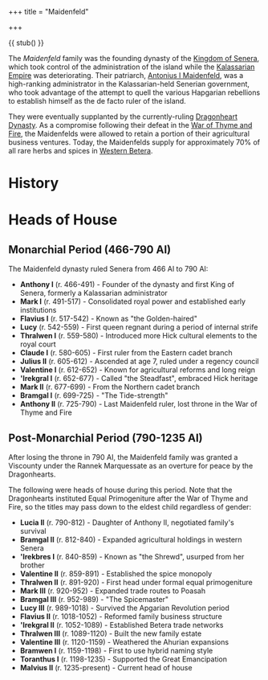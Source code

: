 +++
title = "Maidenfeld"

+++

{{ stub() }}

The *Maidenfeld* family was the founding dynasty of the
[Kingdom of Senera](@/locations/senera.md), which took control of the administration
of the island while the [Kalassarian Empire](@/locations/kalassaria.md) was
deteriorating. Their patriarch,
[Antonius I Maidenfeld](@/languages/hick/early-hick/names.md#antonius-i-maidenfeld),
was a high-ranking administrator in the Kalassarian-held Senerian government,
who took advantage of the attempt to quell the various Hapgarian rebellions to
establish himself as the de facto ruler of the island.

They were eventually supplanted by the currently-ruling [Dragonheart
Dynasty](@/families/dragonheart.md). As a compromise following their defeat in
the [War of Thyme and Fire](@/events/war-of-thyme-and-fire.md), the Maidenfelds
were allowed to retain a portion of their agricultural business ventures. Today,
the Maidenfelds supply for approximately 70% of all rare herbs and spices in
[Western Betera](@/locations/betera/index.md).

# History

# Heads of House

## Monarchial Period (466-790 AI)

The Maidenfeld dynasty ruled Senera from 466 AI to 790 AI:

- **Anthony I** (r. 466-491) - Founder of the dynasty and first King of Senera,
  formerly a Kalassarian administrator
- **Mark I** (r. 491-517) - Consolidated royal power and established early
  institutions
- **Flavius I** (r. 517-542) - Known as "the Golden-haired"
- **Lucy** (r. 542-559) - First queen regnant during a period of internal strife
- **Thralwen I** (r. 559-580) - Introduced more Hick cultural elements to the
  royal court
- **Claude I** (r. 580-605) - First ruler from the Eastern cadet branch
- **Julius II** (r. 605-612) - Ascended at age 7, ruled under a regency council
- **Valentine I** (r. 612-652) - Known for agricultural reforms and long reign
- **'Irekgral I** (r. 652-677) - Called "the Steadfast", embraced Hick heritage
- **Mark II** (r. 677-699) - From the Northern cadet branch
- **Bramgal I** (r. 699-725) - "The Tide-strength"
- **Anthony II** (r. 725-790) - Last Maidenfeld ruler, lost throne in the War of
  Thyme and Fire

## Post-Monarchial Period (790-1235 AI)

After losing the throne in 790 AI, the Maidenfeld family was granted a Viscounty
under the Rannek Marquessate as an overture for peace by the Dragonhearts.

The following were heads of house during this period. Note that the Dragonhearts
instituted Equal Primogeniture after the War of Thyme and Fire, so the titles
may pass down to the eldest child regardless of gender:

- **Lucia II** (r. 790-812) - Daughter of Anthony II, negotiated family's
  survival
- **Bramgal II** (r. 812-840) - Expanded agricultural holdings in western Senera
- **'Irekbres I** (r. 840-859) - Known as "the Shrewd", usurped from her brother
- **Valentine II** (r. 859-891) - Established the spice monopoly
- **Thralwen II** (r. 891-920) - First head under formal equal primogeniture
- **Mark III** (r. 920-952) - Expanded trade routes to Poasah
- **Bramgal III** (r. 952-989) - "The Spicemaster"
- **Lucy III** (r. 989-1018) - Survived the Apgarian Revolution period
- **Flavius II** (r. 1018-1052) - Reformed family business structure
- **'Irekgral II** (r. 1052-1089) - Established Betera trade networks
- **Thralwen III** (r. 1089-1120) - Built the new family estate
- **Valentine III** (r. 1120-1159) - Weathered the Ahurian expansions
- **Bramwen I** (r. 1159-1198) - First to use hybrid naming style
- **Toranthus I** (r. 1198-1235) - Supported the Great Emancipation
- **Malvius II** (r. 1235-present) - Current head of house
